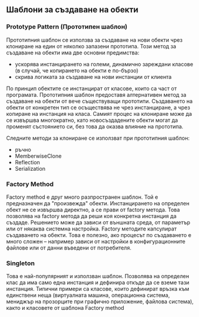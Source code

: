 ## Шаблони за създаване на обекти

### Prototype Pattern (Прототипен шаблон)

Прототипния шаблон се използва за създаване на нови обекти чрез клониране на един от няколко запазени прототипа.
Този метод за създаване на обекти има две основни предимства:

- ускорява инстанцирането на големи, динамично зареждани класове (в случай, че копирането на обекти е по-бързо)
- скрива логиката за създаване на нови инстанции от клиента

По принцип обектите се инстанцират от класове, които са част от програмата. Прототипния шаблон предоставя алтернативен метод за създаване на обекти от вече съществуващи прототипи. Създаването на обекти от конкретен тип се осъществява не чрез инстанциране, а чрез копиране на инстанция на класа. Самият процес на клониране може да се извършва многократно, като новосъздадените обекти могат да променят състоянието си, без това да оказва влияние на прототипа.

Следните методи за клониране се използват при прототипния шаблон:

- ръчно
- MemberwiseClone
- Reflection
- Serialization

### Factory Method

Factory method е друг много разпространен шаблон. Той е предназначен да "произвежда" обекти. Инстанцирането на определен обект не се извършва директно, а се прави от factory метода. Това позволява на factory метода да реши коя конкретна инстанция да създаде. Решението може да зависи от външната среда, от параметър или от някаква системна настройка.
Factory методите капсулират създаването на обекти. Това е полезно, ако процесът по създаването е много сложен – например зависи от настройки в конфигурационните файлове или от данни въведени от потребителя.

### Singleton

Това е най-популярният и използван шаблон. Позволява на определен клас да има само една инстанция и дефинира откъде да се вземе тази инстанция. Типични примери са класове, които дефинират връзка към единствени неща (виртуалната машина, операционна система, мениджър на прозорците при графично приложение, файлова система), както и класовете от шаблона Factory method